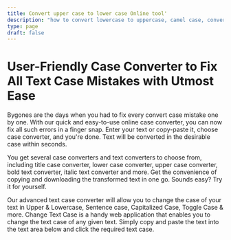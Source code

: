 ```yaml
---
title: Convert upper case to lower case Online tool'
description: "how to convert lowercase to uppercase, camel case, convert to small case, how to convert lower case to upper case in excel, sentence case, convert camel case to snake case. converter case"
type: page
draft: false
---
```


# User-Friendly Case Converter to Fix All Text Case Mistakes with Utmost Ease

Bygones are the days when you had to fix every convert case mistake one by one. With our quick and easy-to-use online case converter, you can now fix all such errors in a finger snap. Enter your text or copy-paste it, choose case converter, and you're done. Text will be converted in the desirable case within seconds.

You get several case converters and text converters to choose from, including title case converter, lower case converter, upper case converter, bold text converter, italic text converter and more. Get the convenience of copying and downloading the transformed text in one go. Sounds easy? Try it for yourself. 

Our advanced text case converter will allow you to change the case of your text in Upper & Lowercase, Sentence case, Capitalized Case, Toggle Case & more. Change Text Case is a handy web application that enables you to change the text case of any given text. Simply copy and paste the text into the text area below and click the required text case.
